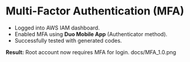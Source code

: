 # Multi-Factor Authentication (MFA)

- Logged into AWS IAM dashboard.
- Enabled MFA using **Duo Mobile App** (Authenticator method).
- Successfully tested with generated codes.

**Result:** Root account now requires MFA for login.
docs/MFA_1.0.png

